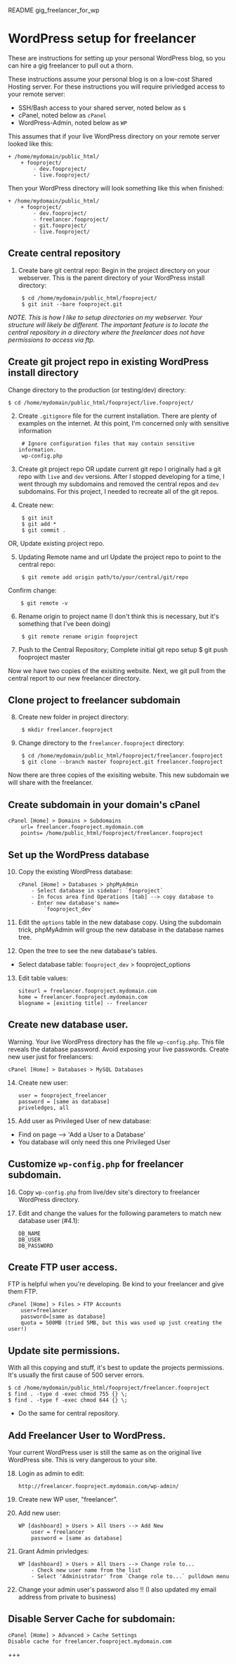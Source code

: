 README gig_freelancer_for_wp

# WordPress setup for freelancer
These are instructions for setting up your personal WordPress blog, so you can hire a gig freelancer to pull out a thorn.

These instructions assume your personal blog is on a low-cost Shared Hosting server. For these instructions you will require privledged access to your remote server:

- SSH/Bash access to your shared server, noted below as `$`
- cPanel, noted below as `cPanel`
- WordPress-Admin, noted below as `WP`

This assumes that if your live WordPress directory on your remote server looked like this:

    + /home/mydomain/public_html/
        + fooproject/
            - dev.fooproject/
            - live.fooproject/

Then your WordPress directory will look something like this when finished:

    + /home/mydomain/public_html/
        + fooproject/
            - dev.fooproject/
            - freelancer.fooproject/
            - git.fooproject/
            - live.fooproject/

## Create central repository
1. Create bare git central repo:
Begin in the project directory on your webserver. This is the parent directory of your WordPress install directory:

        $ cd /home/mydomain/public_html/fooproject/
        $ git init --bare fooproject.git

*NOTE. This is how I like to setup directories on my webserver. Your structure will likely be different. The important feature is to locate the central repository in a directory where the freelancer does not have permissions to access via ftp.*

## Create git project repo in existing WordPress install directory
Change directory to the production (or testing/dev) directory:

    $ cd /home/mydomain/public_html/fooproject/live.fooproject/

2. Create `.gitignore` file for the current installation.
There are plenty of examples on the internet. At this point, I'm concerned only with sensitive information 

        # Ignore configuration files that may contain sensitive information.
        wp-config.php
    
3. Create git project repo OR update current git repo
I originally had a git repo with `live` and `dev` versions. After I stopped developing for a time, I went through my subdomains and removed the central repos and `dev` subdomains. For this project, I needed to recreate all of the git repos. 

4. Create new:

        $ git init
        $ git add *
        $ git commit .

OR, Update existing project repo.

5. Updating Remote name and url
Update the project repo to point to the central repo:

        $ git remote add origin path/to/your/central/git/repo

Confirm change:

        $ git remote -v

6. Rename origin to project name
(I don't think this is necessary, but it's something that I've been doing)

        $ git remote rename origin fooproject

7. Push to the Central Repository; Complete initial git repo setup
        $ git push fooproject master

Now we have two copies of the exisiting website. 
Next, we git pull from the central report to our new freelancer directory.


## Clone project to freelancer subdomain 
8. Create new folder in project directory:

        $ mkdir freelancer.fooproject
    
9. Change directory to the `freelancer.fooproject` directory:

        $ cd /home/mydomain/public_html/fooproject/freelancer.fooproject
        $ git clone --branch master fooproject.git freelancer.fooproject

Now there are three copies of the exisiting website. 
This new subdomain we will share with the freelancer.

## Create subdomain in your domain's cPanel

    cPanel [Home] > Domains > Subdomains
        url= freelancer.fooproject.mydomain.com
        points= /home/public_html/fooproject/freelancer.fooproject

## Set up the WordPress database
10. Copy the existing WordPress database:

        cPanel [Home] > Databases > phpMyAdmin
            - Select database in sidebar: `fooproject`
            - In focus area find Operations [tab] --> copy database to
            - Enter new database's name=
                `fooproject_dev`
        
11. Edit the `options` table in the new database copy.
Using the subdomain trick, phpMyAdmin will group the new database in the database names tree. 

12. Open the tree to see the new database's tables.

- Select database table:
            `fooproject_dev` > fooproject_options 

13. Edit table values:

        siteurl = freelancer.fooproject.mydomain.com
        home = freelancer.fooproject.mydomain.com
        blogname = [existing title] -- freelancer


## Create new database user.
Warning. Your live WordPress directory has the file `wp-config.php`. This file reveals the database password. Avoid exposing your live passwords. Create new user just for freelancers:

    cPanel [Home] > Databases > MySQL Databases

14. Create new user:

        user = fooproject_freelancer
        password = [same as database]
        priveledges, all

15. Add user as Privileged User of new database:

- Find on page --> 'Add a User to a Database'
- You database will only need this one Privileged User


## Customize `wp-config.php` for freelancer subdomain.

16. Copy `wp-config.php` from live/dev site's directory to freelancer WordPress directory.

17. Edit and change the values for the following parameters to match new database user (#4.1):

        DB_NAME
        DB_USER
        DB_PASSWORD

## Create FTP user access.
FTP is helpful when you're developing. Be kind to your freelancer and give them FTP.    

    cPanel [Home] > Files > FTP Accounts
        user=freelancer
        password=[same as database]
        quota = 500MB (tried 5MB, but this was used up just creating the user!)


## Update site permissions.
With all this copying and stuff, it's best to update the projects permissions. It's usually the first cause of 500 server errors.

    $ cd /home/mydomain/public_html/fooproject/freelancer.fooproject
    $ find . -type d -exec chmod 755 {} \;
    $ find . -type f -exec chmod 644 {} \;
    
- Do the same for central repository.


## Add Freelancer User to WordPress.
Your current WordPress user is still the same as on the original live WordPress site. This is very dangerous to your site.

18. Login as admin to edit:

        http://freelancer.fooproject.mydomain.com/wp-admin/

19. Create new WP user, "freelancer".
    
20. Add new user:

        WP [dashboard] > Users > All Users --> Add New
            user = freelancer
            password = [same as database]
    
21. Grant Admin privledges:

        WP [dashboard] > Users > All Users --> Change role to...
            - Check new user name from the list    
            - Select 'Administrator' from `Change role to...` pulldown menu

22. Change your admin user's password also !!
    (I also updated my email address from private to business)


## Disable Server Cache for subdomain: 

    cPanel [Home] > Advanced > Cache Settings
    Disable cache for freelancer.fooproject.mydomain.com

+++
